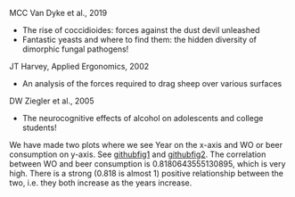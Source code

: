 MCC Van Dyke et al., 2019
- The rise of coccidioides: forces against the dust devil unleashed
-	Fantastic yeasts and where to find them: the hidden diversity of dimorphic fungal pathogens!

JT Harvey, Applied Ergonomics, 2002
-	An analysis of the forces required to drag sheep over various surfaces

DW Ziegler et al., 2005
-	The neurocognitive effects of alcohol on adolescents and college students!



We have made two plots where we see Year on the x-axis and WO or beer consumption on y-axis. See
[githubfig1](https://user-images.githubusercontent.com/91411389/134807499-7013cc4b-1d20-42f8-80c6-6eb9ebf79e2d.jpg) and
[githubfig2](https://user-images.githubusercontent.com/91411389/134807495-8bdd6cc2-667a-457a-bc4e-6f2470e27c3e.jpg).
The correlation between WO and beer consumption is 0.8180643555130895, which is very high. 
There is a strong (0.818 is almost 1) positive relationship between the two, i.e. they both increase as the years increase.

